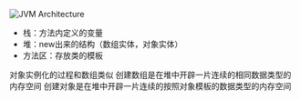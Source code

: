 ![JVM Architecture](JVM架构.png)
- 栈：方法内定义的变量
- 堆：new出来的结构（数组实体，对象实体）
- 方法区：存放类的模板

对象实例化的过程和数组类似
创建数组是在堆中开辟一片连续的相同数据类型的内存空间
创建对象是在堆中开辟一片连续的按照对象模板的数据类型的内存空间